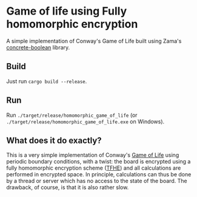 # Game of life using Fully homomorphic encryption

A simple implementation of Conway's Game of Life built using Zama's [concrete-boolean](https://github.com/zama-ai/concrete/tree/master/concrete-boolean) library.

## Build

Just run `cargo build --release`. 

## Run

Run `./target/release/homomorphic_game_of_life` (or `./target/release/homomorphic_game_of_life.exe` on Windows). 

## What does it do exactly?

This is a very simple implementation of Conway's [Game of Life](https://en.wikipedia.org/wiki/Conway%27s_Game_of_Life) using periodic boundary conditions, with a twist: the board is encrypted using a fully homomorphic encryption scheme ([TFHE](https://eprint.iacr.org/2018/421.pdf)) and all calculations are performed in encrypted space. In principle, calculations can thus be done by a thread or server which has no access to the state of the board. The drawback, of course, is that it is also rather slow.
